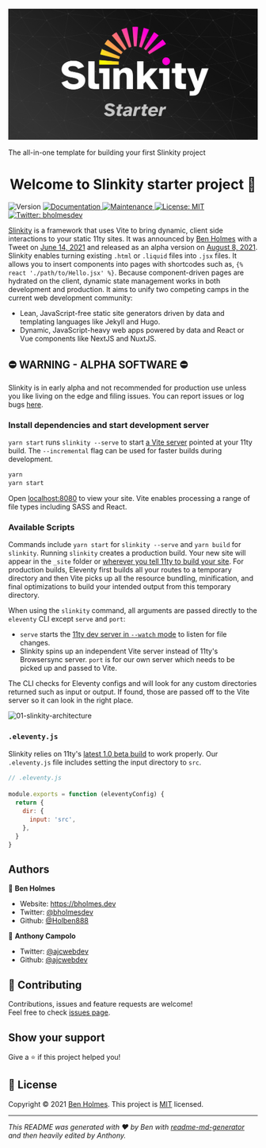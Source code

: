 ![Slinkity starter project banner](/assets/social-media-banner.jpg)

The all-in-one template for building your first Slinkity project 

<h1 align="center">Welcome to Slinkity starter project 👋</h1>
<p>
  <img alt="Version" src="https://img.shields.io/badge/version-1.0.0-blue.svg?cacheSeconds=2592000" />
  <a href="https://slinkity.dev/docs/" target="_blank">
    <img alt="Documentation" src="https://img.shields.io/badge/documentation-yes-brightgreen.svg" />
  </a>
  <a href="https://github.com/slinkity/slinkity-starter/graphs/commit-activity" target="_blank">
    <img alt="Maintenance" src="https://img.shields.io/badge/Maintained%3F-yes-green.svg" />
  </a>
  <a href="https://github.com/slinkity/slinkity-starter/blob/master/LICENSE" target="_blank">
    <img alt="License: MIT" src="https://img.shields.io/badge/License-MIT-yellow.svg" />
  </a>
  <a href="https://twitter.com/bholmesdev" target="_blank">
    <img alt="Twitter: bholmesdev" src="https://img.shields.io/twitter/follow/bholmesdev.svg?style=social" />
  </a>
</p>

[Slinkity](https://slinkity.dev) is a framework that uses Vite to bring dynamic, client side interactions to your static 11ty sites. It was announced by [Ben Holmes](https://twitter.com/BHolmesDev) with a Tweet on [June 14, 2021](https://twitter.com/BHolmesDev/status/1404426841440538627) and released as an alpha version on [August 8, 2021](https://www.npmjs.com/package/slinkity). Slinkity enables turning existing `.html` or `.liquid` files into `.jsx` files. It allows you to insert components into pages with shortcodes such as, `{% react './path/to/Hello.jsx' %}`. Because component-driven pages are hydrated on the client, dynamic state management works in both development and production. It aims to unify two competing camps in the current web development community:
* Lean, JavaScript-free static site generators driven by data and templating languages like Jekyll and Hugo.
* Dynamic, JavaScript-heavy web apps powered by data and React or Vue components like NextJS and NuxtJS.

## ⛔️ WARNING - ALPHA SOFTWARE ⛔️

Slinkity is in early alpha and not recommended for production use unless you like living on the edge and filing issues. You can report issues or log bugs [here](https://github.com/Holben888/slinkity/issues).

### Install dependencies and start development server

`yarn start` runs `slinkity --serve` to start [a Vite server](https://vitejs.dev/guide/#index-html-and-project-root) pointed at your 11ty build. The `--incremental` flag can be used for faster builds during development.

```bash
yarn
yarn start
```

Open [localhost:8080](http://localhost:8080/) to view your site. Vite enables processing a range of file types including SASS and React.

### Available Scripts

Commands include `yarn start` for `slinkity --serve` and `yarn build` for `slinkity`. Running `slinkity` creates a production build. Your new site will appear in the `_site` folder or [wherever you tell 11ty to build your site](https://www.11ty.dev/docs/config/#output-directory). For production builds, Eleventy first builds all your routes to a temporary directory and then Vite picks up all the resource bundling, minification, and final optimizations to build your intended output from this temporary directory.

When using the `slinkity` command, all arguments are passed directly to the `eleventy` CLI except `serve` and `port`:
* `serve` starts the [11ty dev server in `--watch` mode](https://www.11ty.dev/docs/usage/#re-run-eleventy-when-you-save) to listen for file changes.
* Slinkity spins up an independent Vite server instead of 11ty's Browsersync server. `port` is for our own server which needs to be picked up and passed to Vite.

The CLI checks for Eleventy configs and will look for any custom directories returned such as input or output. If found, those are passed off to the Vite server so it can look in the right place.

![01-slinkity-architecture](https://raw.githubusercontent.com/slinkity/slinkity/main/assets/architecture-diagram.jpg)

### `.eleventy.js`

Slinkity relies on 11ty's [latest 1.0 beta build](https://www.npmjs.com/package/@11ty/eleventy/v/beta) to work properly. Our `.eleventy.js` file includes setting the input directory to `src`.

```js
// .eleventy.js

module.exports = function (eleventyConfig) {
  return {
    dir: {
      input: 'src',
    },
  }
}
```

## Authors

👤 **Ben Holmes**

* Website: https://bholmes.dev
* Twitter: [@bholmesdev](https://twitter.com/bholmesdev)
* Github: [@Holben888](https://github.com/Holben888)

👤 **Anthony Campolo**

* Twitter: [@ajcwebdev](https://twitter.com/ajcwebdev)
* Github: [@ajcwebdev](https://github.com/ajcwebdev)

## 🤝 Contributing

Contributions, issues and feature requests are welcome!<br />Feel free to check [issues page](https://github.com/slinkity/slinkity-starter/issues). 

## Show your support

Give a ⭐️ if this project helped you!

## 📝 License

Copyright © 2021 [Ben Holmes](https://github.com/Holben888). This project is [MIT](https://github.com/slinkity/slinkity-starter/blob/master/LICENSE) licensed.

***

_This README was generated with ❤️ by Ben with [readme-md-generator](https://github.com/kefranabg/readme-md-generator) and then heavily edited by Anthony._